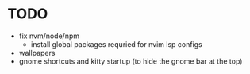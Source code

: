 # TODO
- fix nvm/node/npm
  - install global packages requried for nvim lsp configs
- wallpapers
- gnome shortcuts and kitty startup (to hide the gnome bar at the top)
